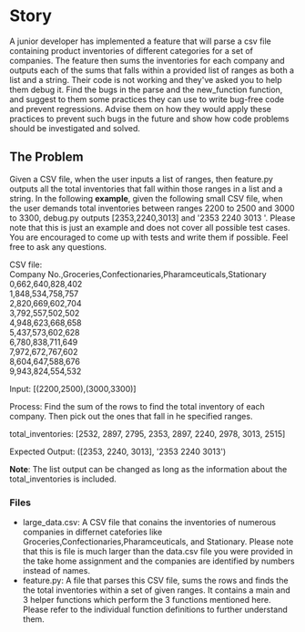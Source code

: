 # Story
A junior developer has implemented a feature that will parse a csv file containing product inventories of different categories for a set of companies. The feature then sums the inventories for each company and outputs each of the sums that falls within a provided list of ranges as both a list and a string. Their code is not working and they've asked you to help them debug it. Find the bugs in the parse and the new_function function, and suggest to them some practices they can use to write bug-free code and prevent regressions. Advise them on how they would apply these practices to prevent such bugs in the future and show how code problems should be investigated and solved.

## The Problem
Given a CSV file, when the user inputs a list of ranges, then feature.py outputs all the total inventories that fall within those ranges in a list and a string. In the following **example**, given the following small CSV file, when the user demands total inventories between ranges 2200 to 2500 and 3000 to 3300, debug.py outputs [2353,2240,3013] and '2353 2240 3013 '. Please note that this is just an example and does not cover all possible test cases. You are encouraged to come up with tests and write them if possible. Feel free to ask any questions. 

CSV file:   
Company No.,Groceries,Confectionaries,Pharamceuticals,Stationary  
0,662,640,828,402  
1,848,534,758,757  
2,820,669,602,704  
3,792,557,502,502  
4,948,623,668,658  
5,437,573,602,628  
6,780,838,711,649  
7,972,672,767,602  
8,604,647,588,676  
9,943,824,554,532  

Input:
[(2200,2500),(3000,3300)]

Process:
Find the sum of the rows to find the total inventory of each company. Then pick out the ones that fall in he specified ranges.

total_inventories: [2532, 2897, 2795, 2353, 2897, 2240, 2978, 3013, 2515]

Expected Output:
([2353, 2240, 3013], '2353 2240 3013')

**Note**: The list output can be changed as long as the information about the total_inventories is included.

### Files
 * large_data.csv: A CSV file that conains the inventories of numerous companies in differnet catefories like Groceries,Confectionaries,Pharamceuticals, and Stationary. Please note that this is file is much larger than the data.csv file you were provided in the take home assignment and the companies are identified by numbers instead of names.
 * feature.py: A file that parses this CSV file, sums the rows and finds the the total inventories within a set of given ranges. It contains a main and 3 helper functions which perform the 3 functions mentioned here. Please refer to the individual function definitions to further understand them.
